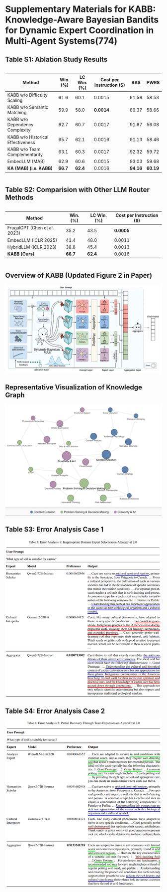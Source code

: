 # Supplementary Materials for KABB: Knowledge-Aware Bayesian Bandits for Dynamic Expert Coordination in Multi-Agent Systems(774)

## Table S1: Ablation Study Results

<div style="display: flex; justify-content: center;">
  <table>
    <thead>
      <tr>
        <th>Method</th>
        <th>Win. (%)</th>
        <th>LC Win. (%)</th>
        <th>Cost per Instruction ($)</th>
        <th>RAS</th>
        <th>PWRS</th>
      </tr>
    </thead>
    <tbody>
      <tr>
        <td>KABB w/o Difficulty Scaling</td>
        <td>61.6</td>
        <td>60.1</td>
        <td>0.0015</td>
        <td>91.59</td>
        <td>58.53</td>
      </tr>
      <tr>
        <td>KABB w/o Semantic Matching</td>
        <td>59.9</td>
        <td>58.0</td>
        <td><b>0.0014</b></td>
        <td>89.37</td>
        <td>58.66</td>
      </tr>
      <tr>
        <td>KABB w/o Dependency Complexity</td>
        <td>62.7</td>
        <td>60.7</td>
        <td>0.0017</td>
        <td>91.67</td>
        <td>56.08</td>
      </tr>
      <tr>
        <td>KABB w/o Historical Effectiveness</td>
        <td>65.7</td>
        <td>62.1</td>
        <td>0.0016</td>
        <td>91.13</td>
        <td>58.46</td>
      </tr>
      <tr>
        <td>KABB w/o Team Complementarity</td>
        <td>63.1</td>
        <td>60.3</td>
        <td>0.0017</td>
        <td>92.32</td>
        <td>59.72</td>
      </tr>
      <tr>
        <td>EmbedLLM (MAB)</td>
        <td>62.9</td>
        <td>60.6</td>
        <td>0.0015</td>
        <td>93.03</td>
        <td>59.68</td>
      </tr>
      <tr>
      <td><b>KA (MAB) (i.e. KABB)</b></td>
      <td><b>66.7</b></td>
      <td><b>62.4</b></td>
      <td>0.0016</td>
      <td><b>94.16</b></td>
      <td><b>60.19</b></td>
      </tr>
    </tbody>
  </table>
</div>

## Table S2: Comparision with Other LLM Router Methods

<div style="display: flex; justify-content: center;">
<table>
<thead>
<tr>
<th>Method</th>
<th>Win. (%)</th>
<th>LC Win. (%)</th>
<th>Cost per Instruction ($)</th>
</tr>
</thead>
<tbody>
<tr>
<td>FrugalGPT (Chen et al. 2023)</td>
<td>35.2</td>
<td>43.5</td>
<td><b>0.0005</b></td>
</tr>
<tr>
<td>EmbedLLM (ICLR 2025)</td>
<td>41.4</td>
<td>48.0</td>
<td>0.0011</td>
</tr>
<tr>
<td>HybridLLM (ICLR 2023)</td>
<td>38.8</td>
<td>45.4</td>
<td>0.0013</td>
</tr>
<tr>
<td><b>KABB (Ours)</b></td>
<td><b>66.7</b></td>
<td><b>62.4</b></td>
<td>0.0016</td>
</tr>
</tbody>
</table>
</div>

## Overview of KABB (Updated Figure 2 in Paper)
<div style="text-align: center;">
  <img src="d209159bd0fc1d5a8a8e968dd7424b2.png" alt="Updated Figure 2">
</div>

## Representative Visualization of Knowledge Graph
<div style="text-align: center;">
  <img src="knowledgegraph.png" alt="Updated picture of the knowledge graph">
</div>

## Table S3: Error Analysis Case 1
<div style="text-align: center;">
  <img src="6f0d0af9ed0c1a8a670b9403a9a3656.png" alt="Error analysis case 1">
</div>

## Table S4: Error Analysis Case 2
<div style="text-align: center;">
  <img src="32a90d29758a043aa1dedcaaf5dad1d.png" alt="Error analysis case 2">
</div>





